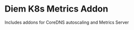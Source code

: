 Diem K8s Metrics Addon
================================

Includes addons for CoreDNS autoscaling and Metrics Server
